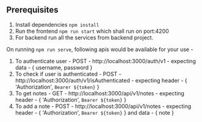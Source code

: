 ## Prerequisites

1. Install dependencies `npm install`
2. Run the frontend `npm run start` which shall run on port:4200
3. For backend run all the services from backend project.

On running `npm run serve`, following apis would be available for your use -

1. To authenticate user - POST - http://localhost:3000/auth/v1 - expecting data - { username, password }
2. To check if user is authenticated - POST - http://localhost:3000/auth/v1/isAuthenticated - expecting header - { 'Authorization', `Bearer ${token}` }
3. To get notes - GET - http://localhost:3000/api/v1/notes - expecting header - { 'Authorization', `Bearer ${token}` }
4. To add a note - POST - http://localhost:3000/api/v1/notes - expecting header - { 'Authorization', `Bearer ${token}` } and data - { note }
